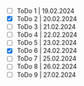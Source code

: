 - [ ] ToDo 1 | 19.02.2024
- [x] ToDo 2 | 20.02.2024
- [ ] ToDo 3 | 21.02.2024
- [ ] ToDo 4 | 22.02.2024
- [ ] ToDo 5 | 23.02.2024
- [x] ToDo 6 | 24.02.2024
- [ ] ToDo 7 | 25.02.2024
- [ ] ToDo 8 | 26.02.2024
- [ ] ToDo 9 | 27.02.2024